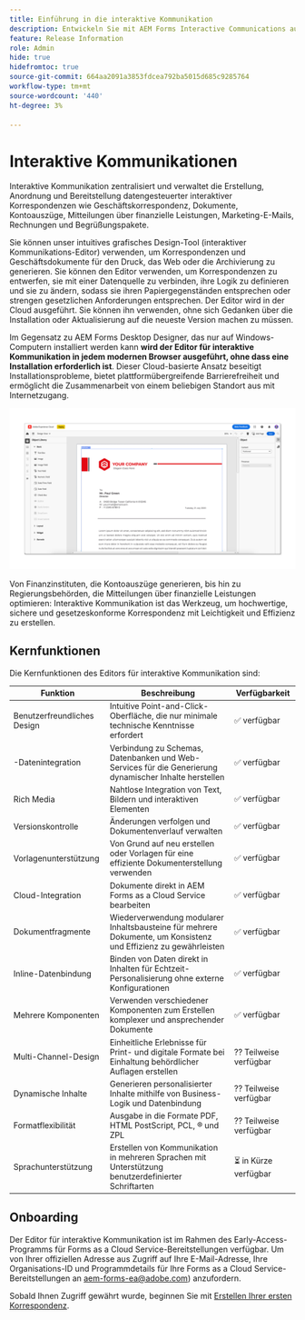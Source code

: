 ```yaml
---
title: Einführung in die interaktive Kommunikation
description: Entwickeln Sie mit AEM Forms Interactive Communications auf einfache Weise dynamische, datengesteuerte Kommunikationen
feature: Release Information
role: Admin
hide: true
hidefromtoc: true
source-git-commit: 664aa2091a3853fdcea792ba5015d685c9285764
workflow-type: tm+mt
source-wordcount: '440'
ht-degree: 3%

---
```



# Interaktive Kommunikationen

Interaktive Kommunikation zentralisiert und verwaltet die Erstellung, Anordnung und Bereitstellung datengesteuerter interaktiver Korrespondenzen wie Geschäftskorrespondenz, Dokumente, Kontoauszüge, Mitteilungen über finanzielle Leistungen, Marketing-E-Mails, Rechnungen und Begrüßungspakete.

Sie können unser intuitives grafisches Design-Tool (interaktiver Kommunikations-Editor) verwenden, um Korrespondenzen und Geschäftsdokumente für den Druck, das Web oder die Archivierung zu generieren. Sie können den Editor verwenden, um Korrespondenzen zu entwerfen, sie mit einer Datenquelle zu verbinden, ihre Logik zu definieren und sie zu ändern, sodass sie ihren Papiergegenständen entsprechen oder strengen gesetzlichen Anforderungen entsprechen. Der Editor wird in der Cloud ausgeführt. Sie können ihn verwenden, ohne sich Gedanken über die Installation oder Aktualisierung auf die neueste Version machen zu müssen.

Im Gegensatz zu AEM Forms Desktop Designer, das nur auf Windows-Computern installiert werden kann **wird der Editor für interaktive Kommunikation in jedem modernen Browser ausgeführt, ohne dass eine Installation erforderlich ist**. Dieser Cloud-basierte Ansatz beseitigt Installationsprobleme, bietet plattformübergreifende Barrierefreiheit und ermöglicht die Zusammenarbeit von einem beliebigen Standort aus mit Internetzugang.

![Editor für interaktive Kommunikationen](/help/forms/assets/ic-editor.png)

Von Finanzinstituten, die Kontoauszüge generieren, bis hin zu Regierungsbehörden, die Mitteilungen über finanzielle Leistungen optimieren: Interaktive Kommunikation ist das Werkzeug, um hochwertige, sichere und gesetzeskonforme Korrespondenz mit Leichtigkeit und Effizienz zu erstellen.


## Kernfunktionen

Die Kernfunktionen des Editors für interaktive Kommunikation sind:

| Funktion | Beschreibung | Verfügbarkeit |
|------------|-------------|--------------|
| Benutzerfreundliches Design | Intuitive Point-and-Click-Oberfläche, die nur minimale technische Kenntnisse erfordert | ✅ verfügbar |
| -Datenintegration | Verbindung zu Schemas, Datenbanken und Web-Services für die Generierung dynamischer Inhalte herstellen | ✅ verfügbar |
| Rich Media | Nahtlose Integration von Text, Bildern und interaktiven Elementen | ✅ verfügbar |
| Versionskontrolle | Änderungen verfolgen und Dokumentenverlauf verwalten | ✅ verfügbar |
| Vorlagenunterstützung | Von Grund auf neu erstellen oder Vorlagen für eine effiziente Dokumenterstellung verwenden | ✅ verfügbar |
| Cloud-Integration | Dokumente direkt in AEM Forms as a Cloud Service bearbeiten | ✅ verfügbar |
| Dokumentfragmente | Wiederverwendung modularer Inhaltsbausteine für mehrere Dokumente, um Konsistenz und Effizienz zu gewährleisten | ✅ verfügbar |
| Inline-Datenbindung | Binden von Daten direkt in Inhalten für Echtzeit-Personalisierung ohne externe Konfigurationen | ✅ verfügbar |
| Mehrere Komponenten | Verwenden verschiedener Komponenten zum Erstellen komplexer und ansprechender Dokumente | ✅ verfügbar |
| Multi-Channel-Design | Einheitliche Erlebnisse für Print- und digitale Formate bei Einhaltung behördlicher Auflagen erstellen | ?? Teilweise verfügbar |
| Dynamische Inhalte | Generieren personalisierter Inhalte mithilfe von Business-Logik und Datenbindung | ?? Teilweise verfügbar |
| Formatflexibilität | Ausgabe in die Formate PDF, HTML PostScript, PCL, ®️ und ZPL | ?? Teilweise verfügbar |
| Sprachunterstützung | Erstellen von Kommunikation in mehreren Sprachen mit Unterstützung benutzerdefinierter Schriftarten | ⏳ in Kürze verfügbar |

## Onboarding

Der Editor für interaktive Kommunikation ist im Rahmen des Early-Access-Programms für Forms as a Cloud Service-Bereitstellungen verfügbar. Um von Ihrer offiziellen Adresse aus Zugriff auf Ihre E-Mail-Adresse, Ihre Organisations-ID und Programmdetails für Ihre Forms as a Cloud Service-Bereitstellungen an [](mailto:aem-forms-ea@adobe.com)aem-forms-ea@adobe.com) anzufordern.

Sobald Ihnen Zugriff gewährt wurde, beginnen Sie mit [Erstellen Ihrer ersten Korrespondenz](https://video.tv.adobe.com/v/3444094/).

<!-- 

## Next

* Create your first correspondence
* Frequently asked issues


* Familiarize yourself with terminology and concepts
* Walkthrough of interactive communications editor
* Create a fragment
* Preview and test a correspondence

-->
